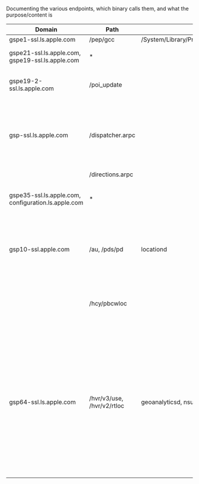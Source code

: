 Documenting the various endpoints, which binary calls them, and what the purpose/content is

| Domain | Path | Source | Request | Response |
|---|---|---|---|---|
| gspe1-ssl.ls.apple.com | /pep/gcc | /System/Library/PrivateFrameworks/GeoServices.framework/Versions/A/XPCServices/com.apple.geod.xpc/Contents/MacOS/com.apple.geod | Empty | Country code |
| gspe21-ssl.ls.apple.com, gspe19-ssl.ls.apple.com | * |  | Access key (tied to account) | Map icons, style sheets, etc |
| gspe19-2-ssl.ls.apple.com | /poi_update |  | Access key, tile location, and other map settings | Point of interests, not protobuf |
| gsp-ssl.ls.apple.com | /dispatcher.arpc |  | Uniquely identifiable UUID, Location data, SIM carrier, Locale, and opaque binary blobs | Maps data |
|  | /directions.arpc |  |  | Directions |
| gspe35-ssl.ls.apple.com, configuration.ls.apple.com | * |  | Hardware and software versions | Configuration depending on environment (prod, staging, beta) |
| gsp10-ssl.apple.com | /au, /pds/pd | locationd | App IDs, exact location they were opened, and various other metadata!!! | Acknowledgement |
|  | /hcy/pbcwloc |  | Surrounding BSSIDs, cell provider, location, movement and activity |  |
| gsp64-ssl.ls.apple.com | /hvr/v3/use, /hvr/v2/rtloc | geoanalyticsd, nsurlsessiond | Opaque binary data. Includes open apps, home location (NOT CURRENT). IP address and ports, possible open connections. Some requests are encrypted! (~7.5 entropy with metadata removed) |  |
